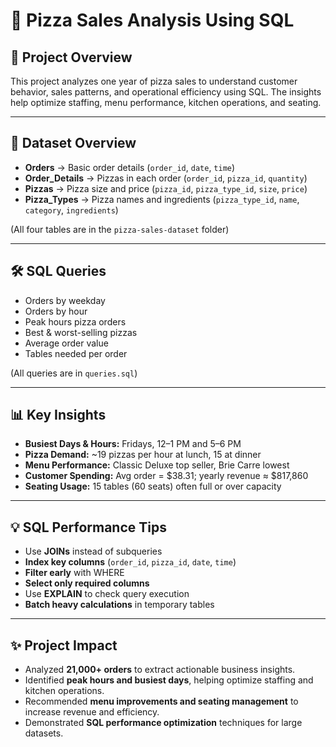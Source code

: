 # 🍕 Pizza Sales Analysis Using SQL

## 📌 Project Overview
This project analyzes one year of pizza sales to understand customer behavior, sales patterns, and operational efficiency using SQL. The insights help optimize staffing, menu performance, kitchen operations, and seating.

---

## 📂 Dataset Overview
- **Orders** → Basic order details (`order_id`, `date`, `time`)  
- **Order_Details** → Pizzas in each order (`order_id`, `pizza_id`, `quantity`)  
- **Pizzas** → Pizza size and price (`pizza_id`, `pizza_type_id`, `size`, `price`)  
- **Pizza_Types** → Pizza names and ingredients (`pizza_type_id`, `name`, `category`, `ingredients`)  

(All four tables are in the `pizza-sales-dataset` folder)

---

## 🛠 SQL Queries
- Orders by weekday  
- Orders by hour  
- Peak hours pizza orders  
- Best & worst-selling pizzas  
- Average order value  
- Tables needed per order  

(All queries are in `queries.sql`)

---

## 📊 Key Insights
- **Busiest Days & Hours:** Fridays, 12–1 PM and 5–6 PM  
- **Pizza Demand:** ~19 pizzas per hour at lunch, 15 at dinner  
- **Menu Performance:** Classic Deluxe top seller, Brie Carre lowest  
- **Customer Spending:** Avg order = $38.31; yearly revenue ≈ $817,860  
- **Seating Usage:** 15 tables (60 seats) often full or over capacity  

---

## 💡 SQL Performance Tips
- Use **JOINs** instead of subqueries  
- **Index key columns** (`order_id`, `pizza_id`, `date`, `time`)  
- **Filter early** with WHERE  
- **Select only required columns**  
- Use **EXPLAIN** to check query execution  
- **Batch heavy calculations** in temporary tables  

---

## ✨ Project Impact
- Analyzed **21,000+ orders** to extract actionable business insights.  
- Identified **peak hours and busiest days**, helping optimize staffing and kitchen operations.  
- Recommended **menu improvements and seating management** to increase revenue and efficiency.  
- Demonstrated **SQL performance optimization** techniques for large datasets.  



